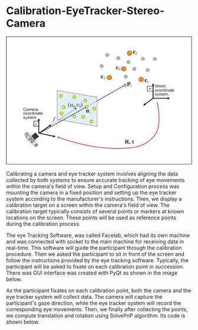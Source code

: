 # Calibration-EyeTracker-Stereo-Camera

![Calibration Problem](imgs/CalibrationProblem.png)

Calibrating a camera and eye tracker system involves aligning the data collected by both systems to ensure accurate tracking of eye movements within the camera's field of view. Setup and Configuration process was mounting the camera in a fixed position and setting up the eye tracker system according to the manufacturer's instructions. Then, we display a calibration target on a screen within the camera's field of view. The calibration target typically consists of several points or markers at known locations on the screen. These points will be used as reference points during the calibration process.

The eye Tracking Software, was called Facelab, which had its own machine and was connected with socket to the main machine for receiving data in real-time. This software will guide the participant through the calibration procedure. Then we asked the participant to sit in front of the screen and follow the instructions provided by the eye tracking software. Typically, the participant will be asked to fixate on each calibration point in succession. There was GUI interface was created with PyQt as shown in the image below.

As the participant fixates on each calibration point, both the camera and the eye tracker system will collect data. The camera will capture the participant's gaze direction, while the eye tracker system will record the corresponding eye movements. Then, we finally after collecting the points, we compute translation and rotation using SolvePnP algorithm. Its code is shown below.


